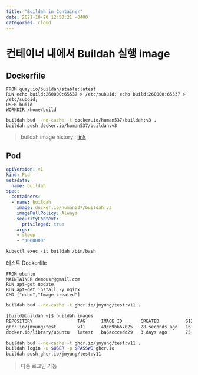 ```yaml
---
title: "Buildah in Container"
date: 2021-10-20 12:50:21 -0400
categories: cloud
---
```

# 컨테이너 내에서 Buildah 실행 image

## Dockerfile

```
FROM quay.io/buildah/stable:latest
RUN echo build:260000:65537 > /etc/subuid; echo build:260000:65537 > /etc/subgid;
USER build
WORKDIR /home/build
```

```sh
buildah bud --no-cache -t docker.io/human537/buildah:v3 .
buildah push docker.io/human537/buildah:v3
```

> buildah image history : [link](https://quay.io/repository/buildah/stable/manifest/sha256:a8ea8f5de48b6285d3ac6e6a4ef5d4f0d2f0cbd7c142dcd5c90752794ba2da05)

## Pod

```yaml
apiVersion: v1
kind: Pod
metadata:
  name: buildah
spec:
  containers:
  - name: buildah
    image: docker.io/human537/buildah:v3
    imagePullPolicy: Always
    securityContext:
      privileged: true
    args:
    - sleep
    - "1000000"
```

```
kubectl exec -it buildah /bin/bash
```

테스트 Dockerfile

```
FROM ubuntu
MAINTAINER demousr@gmail.com
RUN apt-get update
RUN apt-get install -y nginx
CMD ["echo","Image created"]
```

```sh
buildah bud --no-cache -t ghcr.io/jmyung/test:v11 .
```

```sh
[build@buildah ~]$ buildah images
REPOSITORY                 TAG      IMAGE ID       CREATED          SIZE
ghcr.io/jmyung/test        v11      49c69b667025   28 seconds ago   167 MB
docker.io/library/ubuntu   latest   ba6acccedd29   3 days ago       75.2 MB
```

```sh
buildah bud --no-cache -t ghcr.io/jmyung/test:v11 .
buildah login -u $USER -p $PASSWD ghcr.io
buildah push ghcr.io/jmyung/test:v11
```

> 다중 로그인 가능
